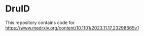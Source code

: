 # DruID

This repository contains code for https://www.medrxiv.org/content/10.1101/2023.11.17.23298665v1
